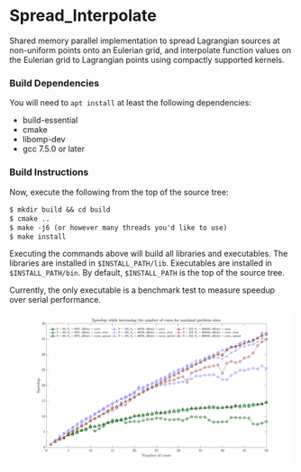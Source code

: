 # Spread_Interpolate
Shared memory parallel implementation to spread Lagrangian sources at non-uniform points onto an Eulerian grid, and interpolate 
function values on the Eulerian grid to Lagrangian points using compactly supported kernels.


### Build Dependencies ###
You will need to `apt install` at least the following dependencies:

* build-essential
* cmake
* libomp-dev
* gcc 7.5.0 or later 

### Build Instructions ###
Now, execute the following from the top of the source tree: 
```
$ mkdir build && cd build
$ cmake ..
$ make -j6 (or however many threads you'd like to use)
$ make install
```
Executing the commands above will build all libraries and executables. The libraries are
installed in `$INSTALL_PATH/lib`. Executables are installed in `$INSTALL_PATH/bin`. 
By default, `$INSTALL_PATH` is the top of the source tree.

Currently, the only executable is a benchmark test to measure speedup over serial performance.

![Speedup](benchmark/speedup.png)


